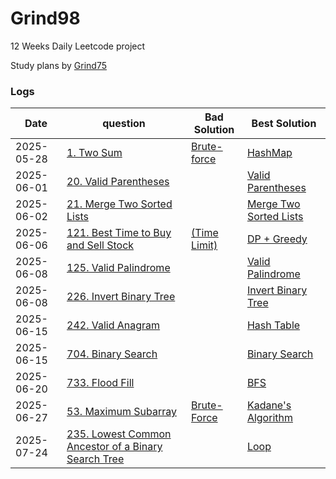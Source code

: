 # Grind98
12 Weeks Daily Leetcode project

Study plans by [Grind75](https://www.techinterviewhandbook.org/grind75/)

### Logs
|Date|question|Bad Solution|Best Solution|
|-----|-----|-----|-----|
|2025-05-28|[1. Two Sum](https://leetcode.com/problems/two-sum/)|[Brute-force](./Solution/Week1/Two_sum(brute_force).swift)|[HashMap](./Solution/Week1/Two_Sum(HashMap).swift)|
|2025-06-01|[20. Valid Parentheses](https://leetcode.com/problems/valid-parentheses/)|           |[Valid Parentheses](./Solution/Easy/Valid%20Parentheses.swift)|
|2025-06-02|[21. Merge Two Sorted Lists](https://leetcode.com/problems/merge-two-sorted-lists/)|       |[Merge Two Sorted Lists](./Solution/Easy/Merge%20Two%20Sorted%20Lists.swift)|
|2025-06-06|[121. Best Time to Buy and Sell Stock](https://leetcode.com/problems/best-time-to-buy-and-sell-stock/description/)|[(Time Limit)](./Solution/Easy/Best%20Time%20to%20Buy%20and%20Sell%20Stock(Time%20Limit).swift)|[DP + Greedy](./Solution/Easy/Best%20Time%20to%20Buy%20and%20Sell%20Stock(DP).swift)|
|2025-06-08|[125. Valid Palindrome](Link)|       |[Valid Palindrome](./Solution/Easy/Valid%20Palindrome.swift)|
|2025-06-08|[226. Invert Binary Tree](https://leetcode.com/problems/invert-binary-tree/description/)|    |[Invert Binary Tree](./Solution/Easy/Invert%20Binary%20Tree.swift)|
|2025-06-15|[242. Valid Anagram](https://leetcode.com/problems/valid-anagram/description/)|  |[Hash Table](./Solution/Easy/Valid%20Palindrome.swift)|
|2025-06-15|[704. Binary Search](https://leetcode.com/problems/binary-search/)| |[Binary Search](./Solution/Easy/Binary%20Search.swift)|
|2025-06-20|[733. Flood Fill](https://leetcode.com/problems/flood-fill/description/)|   |[BFS](./Solution/Easy/Flood%20Fill.swift)|
|2025-06-27|[53. Maximum Subarray](https://leetcode.com/problems/maximum-subarray/description/)|[Brute-Force](./Solution/Medium/Maximum%20Subarray%20(Brute-Force).swift)|[Kadane's Algorithm](./Solution/Medium/Maximum%20Subarray%20(Kadane's%20Algorithm).swift)|
|2025-07-24|[235. Lowest Common Ancestor of a Binary Search Tree](https://leetcode.com/problems/lowest-common-ancestor-of-a-binary-search-tree/description/)||[Loop](./Solution/Easy/Lowest%20Common%20Ancestor%20of%20a%20Binary%20Search%20Tree.swift)|


<!-- |2025-06-00|[Title](Link)|[Title](path)|[Title](path)| -->